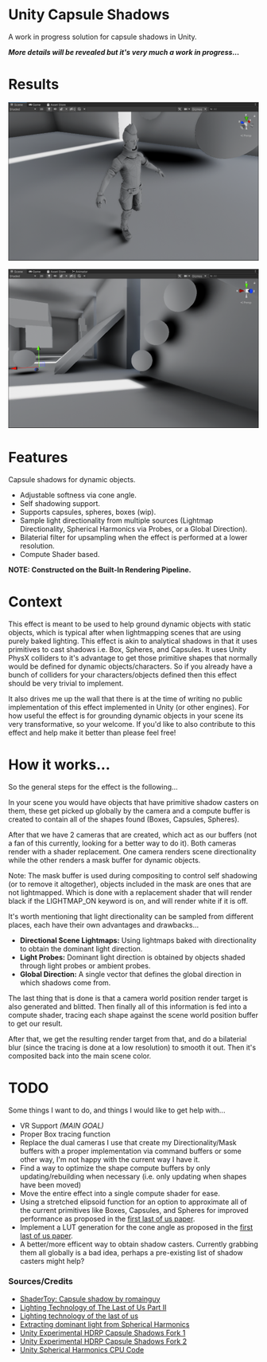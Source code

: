 # Unity Capsule Shadows

A work in progress solution for capsule shadows in Unity.

***More details will be revealed but it's very much a work in progress...***

# Results
![char1](GithubContent/char1.png)

![env1](GithubContent/env1.png)

# Features

Capsule shadows for dynamic objects.

- Adjustable softness via cone angle.
- Self shadowing support.
- Supports capsules, spheres, boxes (wip).
- Sample light directionality from multiple sources (Lightmap Directionality, Spherical Harmonics via Probes, or a Global Direction).
- Bilaterial filter for upsampling when the effect is performed at a lower resolution.
- Compute Shader based.

**NOTE: Constructed on the Built-In Rendering Pipeline.**

# Context

This effect is meant to be used to help ground dynamic objects with static objects, which is typical after when lightmapping scenes that are using purely baked lighting. This effect is akin to analytical shadows in that it uses primitives to cast shadows i.e. Box, Spheres, and Capsules. It uses Unity PhysX colliders to it's advantage to get those primitive shapes that normally would be defined for dynamic objects/characters. So if you already have a bunch of colliders for your characters/objects defined then this effect should be very trivial to implement.

It also drives me up the wall that there is at the time of writing no public implementation of this effect implemented in Unity (or other engines). For how useful the effect is for grounding dynamic objects in your scene its very transformative, so your welcome. If you'd like to also contribute to this effect and help make it better than please feel free!

# How it works...

So the general steps for the effect is the following...

In your scene you would have objects that have primitive shadow casters on them, these get picked up globally by the camera and a compute buffer is created to contain all of the shapes found (Boxes, Capsules, Spheres).

After that we have 2 cameras that are created, which act as our buffers (not a fan of this currently, looking for a better way to do it). Both cameras render with a shader replacement. One camera renders scene directionality while the other renders a mask buffer for dynamic objects. 

Note: The mask buffer is used during compositing to control self shadowing (or to remove it altogether), objects included in the mask are ones that are not lightmapped. Which is done with a replacement shader that will render black if the LIGHTMAP_ON keyword is on, and will render white if it is off.

It's worth mentioning that light directionality can be sampled from different places, each have their own advantages and drawbacks...
- **Directional Scene Lightmaps:** Using lightmaps baked with directionality to obtain the dominant light direction.
- **Light Probes:** Dominant light direction is obtained by objects shaded through light probes or ambient probes.
- **Global Direction:** A single vector that defines the global direction in which shadows come from.

The last thing that is done is that a camera world position render target is also generated and blitted. Then finally all of this information is fed into a compute shader, tracing each shape against the scene world position buffer to get our result.

After that, we get the resulting render target from that, and do a bilaterial blur (since the tracing is done at a low resolution) to smooth it out. Then it's composited back into the main scene color.

# TODO

Some things I want to do, and things I would like to get help with...

- VR Support *(MAIN GOAL)*
- Proper Box tracing function
- Replace the dual cameras I use that create my Directionality/Mask buffers with a proper implementation via command buffers or some other way, I'm not happy with the current way I have it.
- Find a way to optimize the shape compute buffers by only updating/rebuilding when necessary (i.e. only updating when shapes have been moved)
- Move the entire effect into a single compute shader for ease.
- Using a stretched elipsoid function for an option to approximate all of the current primitives like Boxes, Capsules, and Spheres for improved performance as proposed in the [first last of us paper](http://miciwan.com/SIGGRAPH2013/Lighting%20Technology%20of%20The%20Last%20Of%20Us.pdf).
- Implement a LUT generation for the cone angle as proposed in the [first last of us paper](http://miciwan.com/SIGGRAPH2013/Lighting%20Technology%20of%20The%20Last%20Of%20Us.pdf).
- A better/more efficent way to obtain shadow casters. Currently grabbing them all globally is a bad idea, perhaps a pre-existing list of shadow casters might help?

### Sources/Credits

- [ShaderToy: Capsule shadow by romainguy](https://www.shadertoy.com/view/3stcD4)
- [Lighting Technology of The Last of Us Part II](https://history.siggraph.org/learning/lighting-technology-of-the-last-of-us-part-ii-by-doghramachi/)
- [Lighting technology of the last of us](http://miciwan.com/SIGGRAPH2013/Lighting%20Technology%20of%20The%20Last%20Of%20Us.pdf)
- [Extracting dominant light from Spherical Harmonics](https://www.gamedeveloper.com/programming/in-depth-extracting-dominant-light-from-spherical-harmonics)
- [Unity Experimental HDRP Capsule Shadows Fork 1](https://github.com/Unity-Technologies/Graphics/tree/draft/rp/capsule-shadows)
- [Unity Experimental HDRP Capsule Shadows Fork 2](https://github.com/Unity-Technologies/Graphics/tree/9.x.x/backport/hw20/capsule-soft-shadows/com.unity.render-pipelines.high-definition/Runtime/Lighting/CapsuleShadows)
- [Unity Spherical Harmonics CPU Code](https://github.com/keijiro/LightProbeUtility/blob/master/Assets/LightProbeUtility.cs)
